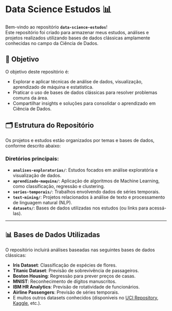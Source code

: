 # Data Science Estudos 📊

Bem-vindo ao repositório **`data-science-estudos`**!  
Este repositório foi criado para armazenar meus estudos, análises e projetos realizados utilizando bases de dados clássicas amplamente conhecidas no campo da Ciência de Dados.  

## 📌 Objetivo
O objetivo deste repositório é:
- Explorar e aplicar técnicas de análise de dados, visualização, aprendizado de máquina e estatística.
- Praticar o uso de bases de dados clássicas para resolver problemas comuns da área.
- Compartilhar insights e soluções para consolidar o aprendizado em Ciência de Dados.

## 🗂️ Estrutura do Repositório
Os projetos e estudos estão organizados por temas e bases de dados, conforme descrito abaixo:

### Diretórios principais:
- **`analises-exploratorias/`**: Estudos focados em análise exploratória e visualização de dados.
- **`aprendizado-maquina/`**: Aplicação de algoritmos de Machine Learning, como classificação, regressão e clustering.
- **`series-temporais/`**: Trabalhos envolvendo dados de séries temporais.
- **`text-mining/`**: Projetos relacionados à análise de texto e processamento de linguagem natural (NLP).
- **`datasets/`**: Bases de dados utilizadas nos estudos (ou links para acessá-las).

---

## 📊 Bases de Dados Utilizadas
O repositório incluirá análises baseadas nas seguintes bases de dados clássicas:

- **Iris Dataset**: Classificação de espécies de flores.  
- **Titanic Dataset**: Previsão de sobrevivência de passageiros.  
- **Boston Housing**: Regressão para prever preços de casas.  
- **MNIST**: Reconhecimento de dígitos manuscritos.  
- **IBM HR Analytics**: Previsão de rotatividade de funcionários.  
- **Airline Passengers**: Previsão de séries temporais.  
- E muitos outros datasets conhecidos (disponíveis no [UCI Repository](https://archive.ics.uci.edu/ml/index.php), [Kaggle](https://www.kaggle.com/datasets), etc.).
